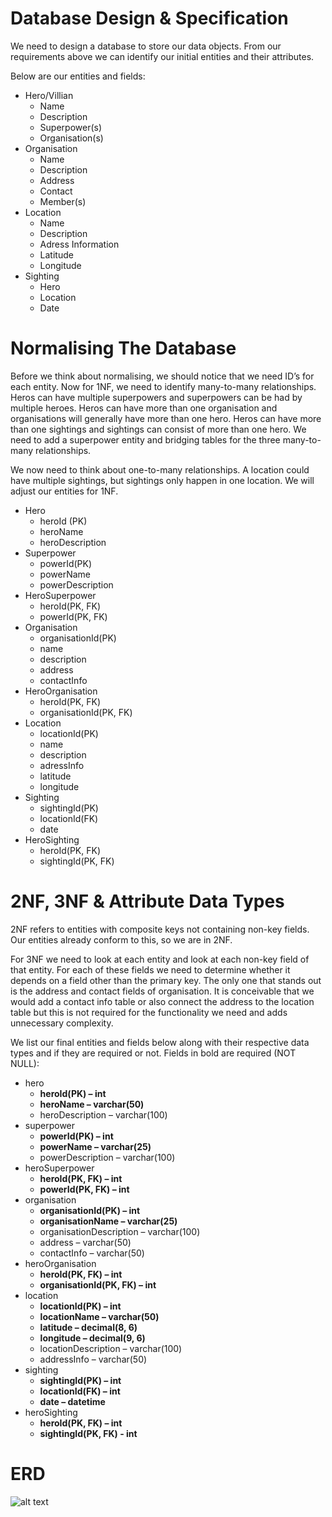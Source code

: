# Database Design & Specification
We need to design a database to store our data objects. From our requirements above we can identify
our initial entities and their attributes.

Below are our entities and fields:
* Hero/Villian
    * Name
    * Description
    * Superpower(s)
    * Organisation(s)
* Organisation
    * Name
    * Description
    * Address
    * Contact
    * Member(s)
* Location
    * Name
    * Description
    * Adress Information
    * Latitude
    * Longitude
* Sighting
    * Hero
    * Location
    * Date

# Normalising The Database 
Before we think about normalising, we should notice that we need ID’s for each entity. Now for 1NF,
we need to identify many-to-many relationships. Heros can have multiple superpowers and
superpowers can be had by multiple heroes. Heros can have more than one organisation and
organisations will generally have more than one hero. Heros can have more than one sightings and
sightings can consist of more than one hero. We need to add a superpower entity and bridging tables
for the three many-to-many relationships.

We now need to think about one-to-many relationships. A location could have multiple sightings, but
sightings only happen in one location. We will adjust our entities for 1NF.

* Hero
    * heroId (PK)
    * heroName
    * heroDescription
* Superpower
    * powerId(PK)
    * powerName
    * powerDescription
* HeroSuperpower
    * heroId(PK, FK)
    * powerId(PK, FK)
* Organisation
    * organisationId(PK)
    * name
    * description
    * address
    * contactInfo
* HeroOrganisation
    * heroId(PK, FK)
    * organisationId(PK, FK)
* Location
    * locationId(PK)
    * name
    * description
    * adressInfo
    * latitude
    * longitude
* Sighting
    * sightingId(PK)
    * locationId(FK)
    * date
* HeroSighting
    * heroId(PK, FK)
    * sightingId(PK, FK)

# 2NF, 3NF & Attribute Data Types
2NF refers to entities with composite keys not containing non-key fields. Our entities already conform
to this, so we are in 2NF.

For 3NF we need to look at each entity and look at each non-key field of that entity. For each of these
fields we need to determine whether it depends on a field other than the primary key. The only one
that stands out is the address and contact fields of organisation. It is conceivable that we would add
a contact info table or also connect the address to the location table but this is not required for the
functionality we need and adds unnecessary complexity.

We list our final entities and fields below along with their respective data types and if they are
required or not. Fields in bold are required (NOT NULL):
* hero
    * **heroId(PK) – int**
    * **heroName – varchar(50)**
    * heroDescription – varchar(100)
* superpower
    * **powerId(PK) – int**
    * **powerName – varchar(25)**
    * powerDescription – varchar(100)
* heroSuperpower
    * **heroId(PK, FK) – int**
    * **powerId(PK, FK) – int**
* organisation
    * **organisationId(PK) – int**
    * **organisationName – varchar(25)**
    * organisationDescription – varchar(100)
    * address – varchar(50)
    * contactInfo – varchar(50)
* heroOrganisation
    * **heroId(PK, FK) – int**
    * **organisationId(PK, FK) – int**
* location
    * **locationId(PK) – int**
    * **locationName – varchar(50)**
    * **latitude – decimal(8, 6)**
    * **longitude – decimal(9, 6)**
    * locationDescription – varchar(100)
    * addressInfo – varchar(50)
* sighting
    * **sightingId(PK) – int**
    * **locationId(FK) – int**
    * **date – datetime**
* heroSighting
    * **heroId(PK, FK) – int**
    * **sightingId(PK, FK) - int**

# ERD
![alt text](https://github.com/karlwhelan62/superhero-sightings-java-spring-web-app/database/main/superherosightingsERD.png?raw=true)   